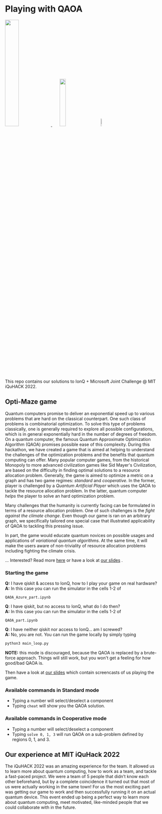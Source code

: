 # Playing with QAOA

<p align="left">
  <a href="https://azure.microsoft.com/en-us/solutions/quantum-computing/" target="_blank"><img src="https://user-images.githubusercontent.com/10100490/151488491-609828a4-cd1f-4076-b5b2-a8d9fc2d0fa4.png" width="30%"/> </a>
  <a href="https://ionq.com/" target="_blank"><img src="https://user-images.githubusercontent.com/10100490/151488159-da95eb05-9277-4abe-b1ba-b49871d563ed.svg" width="20%" style="padding: 1%;padding-left: 5%"/></a>
  <a href="https://iquhack.mit.edu/" target="_blank"><img src="https://user-images.githubusercontent.com/10100490/151647370-d161d5b5-119c-4db9-898e-cfb1745a8310.png" width="8%" style="padding-left: 5%"/> </a>
</p>

This repo contains our solutions to IonQ + Microsoft Joint Challenge @ MIT iQuHACK 2022.

## Opti-Maze game

Quantum computers promise to deliver an exponential speed up to various problems
that are hard on the classical counterpart. One such class of problems is
combinatorial optimization. To solve this type of problems classically, one is
generally required to explore all possible configurations, which is in general
exponentially hard in the number of degrees of freedom. On a quantum computer,
the famous Quantum Approximate Optimization Algorithm (QAOA) promises possible
ease of this complexity. During this hackathon, we have created a game that is
aimed at helping to understand the challenges of the optimization problems and
the benefits that quantum computing can offer. Many popular computer games, from
the historical Monopoly to more advanced civilization games like Sid Mayer's
Civilization, are based on the difficulty in finding optimal solutions to a
resource allocation problem. Generally, the game is aimed to optimize a metric
on a graph and has two game regimes: *standard* and *cooperative*. In
the former, player is challenged by a *Quantum Artificial Player* which
uses the QAOA to tackle the resource allocation problem. In the latter, quantum
computer *helps* the player to solve an hard optimization problem. 

Many challenges that the humanity is currently facing can be formulated in terms
of a resource allocation problem. One of such challenges is the *fight against
the climate change*. Even though our game is ran on an arbitrary graph, we
specifically tailored one special case that illustrated applicability of QAOA to
tackling this pressing issue.

In part, the game would educate quantum novices on possible usages and
applications of *variational quantum algorithms*. At the same time, it
will make the users aware of non-triviality of resource allocation problems
including fighting the climate crisis.

... Interested? Read more [here](assets/iQuHack.pdf) or have a look at
[our slides](assets/hackaton_mega_presentation.pdf) .


### Starting the game

**Q:** I have qiskit & access to IonQ, how to I play your game on real
hardware?<br>
**A:** In this case you can run the simulator in the cells 1-2 of 
```
QAOA_Azure_part.ipynb
```

**Q**: I have qiskit, but no access to IonQ, what do I do then?<br>
**A:** In this case you can run the simulator in the cells 1-2 of 
```
QAOA_part.ipynb
```

**Q**: I have neither qiskit nor access to IonQ... am I screwed?<br>
**A:** No, you are not. You can run the game locally by simply typing

```bash
python3 main_loop.py
```

**NOTE:** this mode is discouraged, because the QAOA is replaced by a
brute-force approach. Things will still work, but you won't get a feeling for
how good/bad QAOA is.

Then have a look at [our slides](assets/hackathon_mega_presentation.pdf)
which contain screencasts of us playing the game.


### Available commands in Standard mode

* Typing a number will select/deselect a component
* Typing `cheat` will show you the QAOA solution.

### Available commands in Cooperative mode

* Typing a number will select/deselect a component
* Typing `solve 0, 1, 3` will run QAOA on a sub-problem defined by regions 0, 1, and 3.

## Our experience at MIT iQuHack 2022

The iQuHACK 2022 was an amazing experience for the team. It allowed us to learn
more about quantum computing, how to work as a team, and tackle a fast-paced
project. We were a team of 5 people that didn’t know each other beforehand, but
by a complete coincidence it turned out that most of us were actually working in
the same town! For us the most exciting part was getting our game to work and
then successfully running it on an actual quantum device. This event ended up
being a perfect way to learn more about quantum computing, meet motivated,
like-minded people that we could collaborate with in the future.


